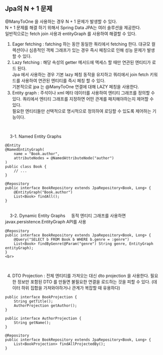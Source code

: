 ## Jpa의 N + 1 문제

@ManyToOne 을 사용하는 경우 N + 1 문제가 발생할 수 있다.<br>
N + 1 문제를 해결 하기 위해서 Spring Data JPA는 여러 솔루션을 제공한다. <br>
일반적으로는 fetch join 사용과 entityGraph 를 사용하여 해결할 수 있다. <br>

1. Eager fetching : fatching 하는 동안 동일한 쿼리에서 fetching 한다. 대규모 컬렉션이나 심층적인 객체 그래프가 있는 경우 즉시 페칭으로 인해 성능 문제가 발생 할 수 있다. <br>
2. Lazy fetching : 해당 속성의 getter 메서드에 액세스 할 때만 연관된 엔티티가 로드 된다. <br>
Jpa 에서 사용하는 경우 기본 lazy 페칭 동작을 유지하고 쿼리에서 join fetch 키워드를 사용하여 연관된 엔티티를 즉시 페칭 할 수 있다. <br>
기본적으로 jpa 는 @ManyToOne 연결에 대해 LAZY 페칭을 사용한다. <br>
3. Entity graph : 주석이나 xml 메타 데이터를 사용하여 엔티티 그래프를 정의할 수 있다. 쿼리에서 엔티티 그래프를 지정하면 어떤 관계를 패치해야하는지 제어할 수 있다. <br>
필요한 엔티티들만 선택적으로 명시적으로 정의하여 로딩할 수 있도록 제어하는 기능이다. <br>
<br>

&nbsp;&nbsp;&nbsp;&nbsp;3-1. Named Entity Graphs
```
@Entity
@NamedEntityGraph(
    name = "Book.author",
    attributeNodes = @NamedAttributeNode("author")
)
public class Book {
    // ...
}
```
```
@Repository
public interface BookRepository extends JpaRepository<Book, Long> {
    @EntityGraph("Book.author")
    List<Book> findAll();
}
```
<br>
&nbsp;&nbsp;&nbsp;&nbsp;3-2. Dynamic Entity Graphs
&nbsp;&nbsp;&nbsp;&nbsp;동적 엔티티 그래프를 사용하면 javax.persistence.EntityGraph API를 사용

```
@Repository
public interface BookRepository extends JpaRepository<Book, Long> {
    @Query("SELECT b FROM Book b WHERE b.genre = :genre")
    List<Book> findByGenre(@Param("genre") String genre, EntityGraph entityGraph);
}
<br>
```
<br>

4. DTO Projection : 전체 엔티티를 가져오는 대신 dto projection 을 사용한다. 필요한 정보만 포함된 DTO 를 만들면 불필요한 연결을 로드하는 것을 피할 수 있다. (데이터 하위 집합을 가져와야하거나 관계가 복잡할 때 유용하다) 
```
public interface BookProjection {
    String getTitle();
    AuthorProjection getAuthor();
}

public interface AuthorProjection {
    String getName();
}

@Repository
public interface BookRepository extends JpaRepository<Book, Long> {
    List<BookProjection> findAllProjectedBy();
}
```
